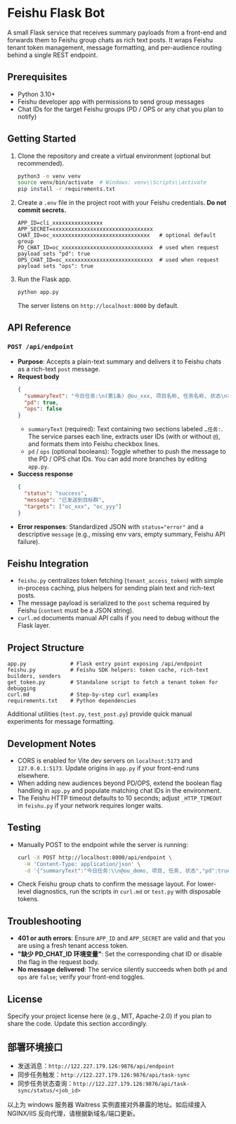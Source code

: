 # Feishu Flask Bot

A small Flask service that receives summary payloads from a front-end and forwards them to Feishu group chats as rich text posts. It wraps Feishu tenant token management, message formatting, and per-audience routing behind a single REST endpoint.

## Prerequisites
- Python 3.10+
- Feishu developer app with permissions to send group messages
- Chat IDs for the target Feishu groups (PD / OPS or any chat you plan to notify)

## Getting Started
1. Clone the repository and create a virtual environment (optional but recommended).
   ```bash
   python3 -m venv venv
   source venv/bin/activate  # Windows: venv\\Scripts\\activate
   pip install -r requirements.txt
   ```
2. Create a `.env` file in the project root with your Feishu credentials. **Do not commit secrets.**
   ```env
   APP_ID=cli_xxxxxxxxxxxxxxxx
   APP_SECRET=xxxxxxxxxxxxxxxxxxxxxxxxxxxxxxxx
   CHAT_ID=oc_xxxxxxxxxxxxxxxxxxxxxxxxxxxxxxx   # optional default group
   PD_CHAT_ID=oc_xxxxxxxxxxxxxxxxxxxxxxxxxxxxx  # used when request payload sets "pd": true
   OPS_CHAT_ID=oc_xxxxxxxxxxxxxxxxxxxxxxxxxxxx  # used when request payload sets "ops": true
   ```
3. Run the Flask app.
   ```bash
   python app.py
   ```
   The server listens on `http://localhost:8000` by default.

## API Reference
### `POST /api/endpoint`
- **Purpose**: Accepts a plain-text summary and delivers it to Feishu chats as a rich-text `post` message.
- **Request body**
  ```json
  {
    "summaryText": "今日任务:\n(第1条) @ou_xxx, 项目名称, 任务名称, 状态\n本周任务:\n@ou_yyy, 项目, 任务, 状态",
    "pd": true,
    "ops": false
  }
  ```
  - `summaryText` (required): Text containing two sections labeled `…任务:`. The service parses each line, extracts user IDs (with or without `@`), and formats them into Feishu checkbox lines.
  - `pd` / `ops` (optional booleans): Toggle whether to push the message to the PD / OPS chat IDs. You can add more branches by editing `app.py`.
- **Success response**
  ```json
  {
    "status": "success",
    "message": "已发送到目标群",
    "targets": ["oc_xxx", "oc_yyy"]
  }
  ```
- **Error responses**: Standardized JSON with `status="error"` and a descriptive `message` (e.g., missing env vars, empty summary, Feishu API failure).

## Feishu Integration
- `feishu.py` centralizes token fetching (`tenant_access_token`) with simple in-process caching, plus helpers for sending plain text and rich-text posts.
- The message payload is serialized to the `post` schema required by Feishu (`content` must be a JSON string).
- `curl.md` documents manual API calls if you need to debug without the Flask layer.

## Project Structure
```
app.py              # Flask entry point exposing /api/endpoint
feishu.py           # Feishu SDK helpers: token cache, rich-text builders, senders
get_token.py        # Standalone script to fetch a tenant token for debugging
curl.md             # Step-by-step curl examples
requirements.txt    # Python dependencies
```
Additional utilities (`test.py`, `test_post.py`) provide quick manual experiments for message formatting.

## Development Notes
- CORS is enabled for Vite dev servers on `localhost:5173` and `127.0.0.1:5173`. Update origins in `app.py` if your front-end runs elsewhere.
- When adding new audiences beyond PD/OPS, extend the boolean flag handling in `app.py` and populate matching chat IDs in the environment.
- The Feishu HTTP timeout defaults to 10 seconds; adjust `_HTTP_TIMEOUT` in `feishu.py` if your network requires longer waits.

## Testing
- Manually POST to the endpoint while the server is running:
  ```bash
  curl -X POST http://localhost:8000/api/endpoint \
    -H 'Content-Type: application/json' \
    -d '{"summaryText":"今日任务:\\n@ou_demo, 项目, 任务, 状态","pd":true}'
  ```
- Check Feishu group chats to confirm the message layout. For lower-level diagnostics, run the scripts in `curl.md` or `test.py` with disposable tokens.

## Troubleshooting
- **401 or auth errors**: Ensure `APP_ID` and `APP_SECRET` are valid and that you are using a fresh tenant access token.
- **"缺少 PD_CHAT_ID 环境变量"**: Set the corresponding chat ID or disable the flag in the request body.
- **No message delivered**: The service silently succeeds when both `pd` and `ops` are `false`; verify your front-end toggles.

## License
Specify your project license here (e.g., MIT, Apache-2.0) if you plan to share the code. Update this section accordingly.
## 部署环境接口

- 发送消息：`http://122.227.179.126:9876/api/endpoint`
- 同步任务触发：`http://122.227.179.126:9876/api/task-sync`
- 同步任务状态查询：`http://122.227.179.126:9876/api/task-sync/status/<job_id>`

以上为 windows 服务器 Waitress 实例直接对外暴露的地址。如后续接入 NGINX/IIS 反向代理，请根据新域名/端口更新。
